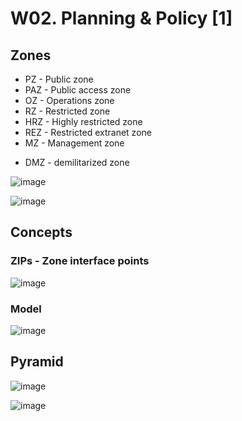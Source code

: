 
# W02. Planning & Policy [1] 

## Zones

- PZ - Public zone 
- PAZ - Public access zone
- OZ - Operations zone
- RZ - Restricted zone
- HRZ - Highly restricted zone
- REZ - Restricted extranet zone
- MZ - Management zone
* DMZ - demilitarized zone

 ![image](https://github.com/user-attachments/assets/09fef27b-baac-41af-af26-eb611ddb9f11)

 ![image](https://github.com/user-attachments/assets/510a09b1-74d0-416a-bd64-8d2ec4b4b124)


 
## Concepts

### ZIPs - Zone interface points  

 ![image](https://github.com/user-attachments/assets/292b9002-f778-43b0-b92c-91bb679eea02)


### Model 

 ![image](https://github.com/user-attachments/assets/b06203ec-9106-40dc-8e57-6bb06d17ec53)


## Pyramid

 ![image](https://github.com/user-attachments/assets/8fb17193-dfcc-47c4-98b2-485c41a89f4c)

 ![image](https://github.com/user-attachments/assets/d10a1e37-b6a8-4c38-b555-419acaff7501)




